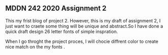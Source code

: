## MDDN 242 2020 Assignment 2

This my frist blog of project 2. However, this is my draft of assignment 2, I just want to craete some thing will be unique and abstract.So I have done a quick draft design  26 letter fonts of simple inspration. 

When I go throght the project proces, I will chocie diffrent color to create nice match on the my fonts .
